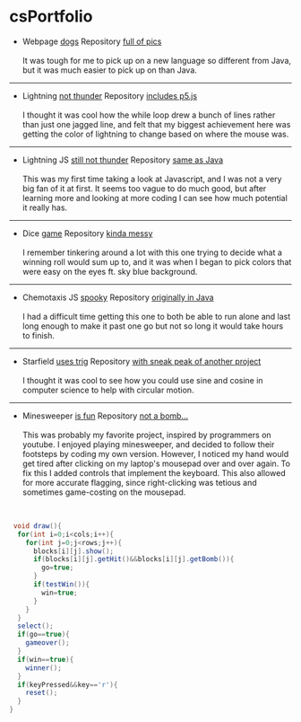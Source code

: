 # csPortfolio

* Webpage [dogs](https://ryggj.github.io/testWeb/dogPage/dogPage/) Repository [full of pics](https://github.com/RyggJ/testWeb)
<br><br>It was tough for me to pick up on a new language so different from Java, but it was much easier to pick up on than Java.
---
* Lightning [not thunder](https://ryggj.github.io/lightning2/) Repository [includes p5.js](https://github.com/RyggJ/lightning2)
<br><br>I thought it was cool how the while loop drew a bunch of lines rather than just one jagged line, and felt that my biggest achievement here was getting the color of lightning to change based on where the mouse was.
---
* Lightning JS [still not thunder](https://ryggj.github.io/lightning2/lightningP5js/index.html) Repository [same as Java](https://github.com/RyggJ/lightning2)
<br><br>This was my first time taking a look at Javascript, and I was not a very big fan of it at first. It seems too vague to do much good, but after learning more and looking at more coding I can see how much potential it really has.
---
* Dice [game](https://ryggj.github.io/dice3/) Repository [kinda messy](https://github.com/RyggJ/dice3)
<br><br>I remember tinkering around a lot with this one trying to decide what a winning roll would sum up to, and it was when I began to pick colors that were easy on the eyes ft. sky blue background.
---
* Chemotaxis JS [spooky](https://ryggj.github.io/chemotaxis4/ChemoJS/) Repository [originally in Java](https://github.com/RyggJ/chemotaxis4)
<br><br>I had a difficult time getting this one to both be able to run alone and last long enough to make it past one go but not so long it would take hours to finish.
---
* Starfield [uses trig](https://ryggj.github.io/starfield5/) Repository [with sneak peak of another project](https://github.com/RyggJ/starfield5)
<br><br>I thought it was cool to see how you could use sine and cosine in computer science to help with circular motion.
---
* Minesweeper [is fun](https://ryggj.github.io/Minesweeper/) Repository [not a bomb...](https://github.com/RyggJ/minesweeper)
<br><br>This was probably my favorite project, inspired by programmers on youtube. I enjoyed playing minesweeper, and decided to follow their footsteps by coding my own version. However, I noticed my hand would get tired after clicking on my laptop's mousepad over and over again. To fix this I added controls that implement the keyboard. This also allowed for more accurate flagging, since right-clicking was tetious and sometimes game-costing on the mousepad.
<br>

```Java
 void draw(){
  for(int i=0;i<cols;i++){
    for(int j=0;j<rows;j++){
      blocks[i][j].show();
      if(blocks[i][j].getHit()&&blocks[i][j].getBomb()){
        go=true;
      }
      if(testWin()){
        win=true;
      }
    }
  }
  select();
  if(go==true){
    gameover();
  }
  if(win==true){
    winner();
  }
  if(keyPressed&&key=='r'){
    reset();
  }
} 
```
